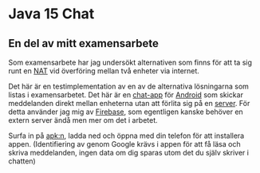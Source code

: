 # Java 15 Chat
## En del av mitt examensarbete
Som examensarbete har jag undersökt alternativen som finns för att ta sig runt en [NAT](https://sv.wikipedia.org/wiki/Network_Address_Translation) vid överföring mellan två enheter via internet. 

Det här är en testimplementation av en av de alternativa lösningarna som listas i examensarbetet. Det här är en [chat-app](https://sv.wikipedia.org/wiki/Chatt) för [Android](https://sv.wikipedia.org/wiki/Android_(operativsystem)) som skickar meddelanden direkt mellan enheterna utan att förlita sig på en [server](https://sv.wikipedia.org/wiki/Server). För detta använder jag mig av [Firebase](http://techworld.idg.se/2.2524/1.519861/firebase--realtid-med-nagra-fa-rader-kod), som egentligen kanske behöver en extern server ändå men mer om det i arbetet.

Surfa in på [apk:n](https://github.com/peferb/Java_15_Chat/raw/master/app/apk/app-debug-v1.1.apk), ladda ned och öppna med din telefon för att installera appen. (Identifiering av genom Google krävs i appen för att få läsa och skriva meddelanden, ingen data om dig sparas utom det du själv skriver i chatten)
